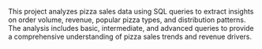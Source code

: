 This project analyzes pizza sales data using SQL queries to extract insights on order volume, revenue, popular pizza types, and distribution patterns. The analysis includes basic, intermediate, and advanced queries to provide a comprehensive understanding of pizza sales trends and revenue drivers.
